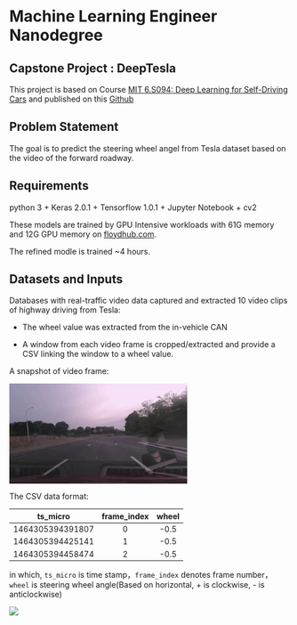 # Machine Learning Engineer Nanodegree

## Capstone Project : DeepTesla

This project is based on Course [MIT 6.S094: Deep Learning for Self-Driving Cars](http://selfdrivingcars.mit.edu/deeptesl/) and published on this [Github](https://github.com/nd009/capstone) 

## Problem Statement

The goal is to predict the steering wheel angel from Tesla dataset based on the video of the forward roadway.

## Requirements

python 3 + Keras 2.0.1 + Tensorflow 1.0.1 + Jupyter Notebook + cv2

These models are trained by GPU Intensive workloads with 61G memory and 12G GPU memory on [floydhub.com](https://www.floydhub.com).

The refined modle is trained ~4 hours.

## Datasets and Inputs

Databases with real-traffic video data captured and extracted 10 video clips of highway driving from Tesla:

- The wheel value was extracted from the in-vehicle CAN

- A window from each video frame is cropped/extracted and provide a CSV linking the window to a wheel value.

A snapshot of video frame:

<img src="./images/img/frame_1173.jpg" width = "320" height = "180" align=center />
    
The CSV data format:


|  ts_micro         | frame_index | wheel |
|:-----------------:|:-----------:|:-----:|
|  1464305394391807 | 0           | -0.5  |
| 1464305394425141  | 1           | -0.5  | 
| 1464305394458474  | 2           | -0.5  |


in which, `ts_micro` is time stamp，`frame_index` denotes frame number，`wheel` is steering wheel angle(Based on horizontal, + is clockwise, - is anticlockwise)


![](./images/img/gif_tesla_vgg.gif)
